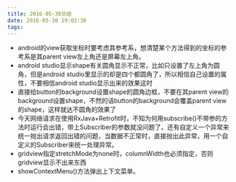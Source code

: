 ```yaml
---
title: 2016-05-30总结
date: 2016-05-30 19:02:36
tags:
---
```


- android的view获取坐标时要考虑其参考系，想清楚某个方法得到的坐标的参考系是其parent view左上角还是屏幕左上角。
- android studio显示shape有关圆角显示不正常，比如只设置了左上角为圆角，但是android studio里显示的却是四个都圆角了，所以相信自己设置的属性，不要相信android studio显示出来的效果这时
- 直接给button的background设置shape的圆角边框，不要在其parent view的background设置shape，不然的话button的background会覆盖parent view的shape，这样就达不圆角的效果了
- 今天网络请求在使用RxJava+Retrofit时，不知为何用subscribe()不带参的方法时运行会出错，带上Subscriber的参数就没问题了。还有自定义一个异常来统一抛出请求返回出错的问题，当数据不正常时，直接抛出此异常，用一个自定义的Subscriber来统一处理异常。
- gridview指定stretchMode为none时，columnWidth也必须指定，否则gridview显示不出来东西
- showContextMenu()方法弹出上下文菜单。